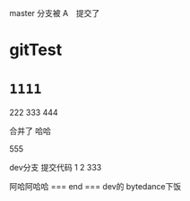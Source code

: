 master 分支被 A　提交了
# gitTest

# `1111`
222
333
444

合并了 哈哈 

555

dev分支 提交代码
1
2
333

阿哈阿哈哈
=== end ===
dev的 bytedance下饭
